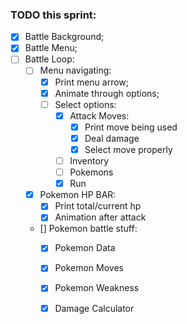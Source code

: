 ### TODO this sprint:

- [x]   Battle Background;
- [x]   Battle Menu;
- [ ]   Battle Loop:
    - [ ]   Menu navigating:
        - [x] Print menu arrow;
        - [x] Animate through options;
        - [ ] Select options:
            - [x] Attack Moves:
                - [x] Print move being used
                - [x] Deal damage
                - [x] Select move properly
                
            - [ ] Inventory
            - [ ] Pokemons
            - [x] Run
    - [x]   Pokemon HP BAR:
        - [x] Print total/current hp
        - [x] Animation after attack
    - []   Pokemon battle stuff:
        - [x] Pokemon Data
        - [x] Pokemon Moves
        - [x] Pokemon Weakness
        - [x] Damage Calculator


<!-- TODO: fix bug: -->
<!-- NAVIGATING IN AND OUT ATTACK MENU (FIXED) -->
<!--  bug: return to main menu after attack -->


